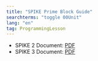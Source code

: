 ```yaml
---
title: "SPIKE Prime Block Guide"
searchterms: "toggle 00Unit"
lang: "en"
tag: ProgrammingLesson
---
```

 <ul>
 <li class="ng-binding">SPIKE 2 Document:
 <a href="ProgrammingLessons/S2PBlockGuide.pdf">PDF</a>
 </li>
 <li class="ng-binding">SPIKE 3 Document:
 <a href="ProgrammingLessons/SP3BlockGuide.pdf">PDF</a>
 </li>
 </ul>

